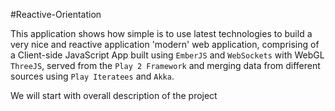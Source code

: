 #Reactive-Orientation

This application shows how simple is to use latest technologies to build a very nice and reactive application 'modern' web application, comprising of a Client-side JavaScript App built using ``EmberJS`` and ``WebSockets`` with WebGL ``ThreeJS``, served from the ``Play 2 Framework`` and merging data from different sources using ``Play Iteratees`` and ``Akka``.</p>
We will start with overall description of the project